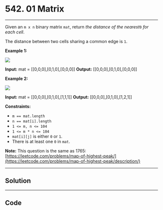 # 542. 01 Matrix

---

Given an `m x n` binary matrix `mat`, return _the distance of the nearest_`0` _for each cell_.

The distance between two cells sharing a common edge is `1`.

 

**Example 1:**

![](https://assets.leetcode.com/uploads/2021/04/24/01-1-grid.jpg)


**Input:** mat = [[0,0,0],[0,1,0],[0,0,0]]
**Output:** [[0,0,0],[0,1,0],[0,0,0]]


**Example 2:**

![](https://assets.leetcode.com/uploads/2021/04/24/01-2-grid.jpg)


**Input:** mat = [[0,0,0],[0,1,0],[1,1,1]]
**Output:** [[0,0,0],[0,1,0],[1,2,1]]


 

**Constraints:**

  * `m == mat.length`
  * `n == mat[i].length`
  * `1 <= m, n <= 104`
  * `1 <= m * n <= 104`
  * `mat[i][j]` is either `0` or `1`.
  * There is at least one `0` in `mat`.



 

**Note:** This question is the same as 1765: [https://leetcode.com/problems/map-of-highest-peak/](https://leetcode.com/problems/map-of-highest-peak/description/)

---

## Solution



---

## Code
```python


```